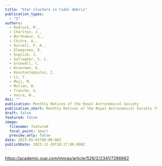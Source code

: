 ```yaml
---
title: "Star clusters in tidal debris"
publication_types:
  - "2"
authors:
  - Rodruck, M.,
  - Charlton, J.,
  - Borthakur, S.,
  - Chitre, A.,
  - Durrell, P. R.,
  - Elmegreen, D.
  - English, J.
  - Gallagher, S. C.
  - Gronwall, C.
  - Knierman, K.
  - Konstantopoulos, I.
  - Li, Y.
  - Maji, M.
  - Mullan, B.
  - Trancho, G.
  - Vacca, W.,
doi: ""
publication: Monthly Notices of the Royal Astronomical Society
publication_short: Monthly Notices of the Royal Astronomical Society (MNRAS)
draft: false
featured: false
image:
  filename: featured
  focal_point: Smart
  preview_only: false
date: 2023-05-01T00:00:00Z
publishDate: 2023-11-26T10:27:00.000Z
---
```

<https://academic.oup.com/mnras/article/526/2/2341/7286662>


